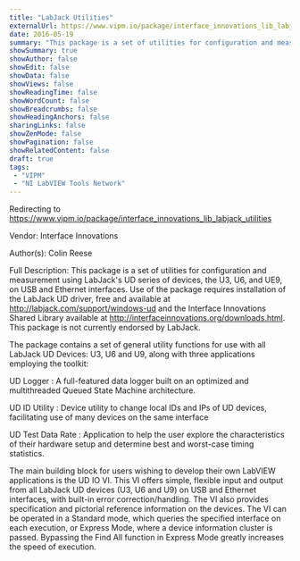 ```yaml
---
title: "LabJack Utilities"
externalUrl: https://www.vipm.io/package/interface_innovations_lib_labjack_utilities
date: 2016-05-19
summary: "This package is a set of utilities for configuration and measurement using LabJack's UD series of devices, the U3, U6, and UE9, on USB and Ethernet interfaces."
showSummary: true
showAuthor: false
showEdit: false
showData: false
showViews: false
showReadingTime: false
showWordCount: false
showBreadcrumbs: false
showHeadingAnchors: false
sharingLinks: false
showZenMode: false
showPagination: false
showRelatedContent: false
draft: true
tags:
 - "VIPM"
 - "NI LabVIEW Tools Network"
---
```


Redirecting to https://www.vipm.io/package/interface_innovations_lib_labjack_utilities

Vendor: Interface Innovations

Author(s): Colin Reese
 
Full Description:
This package is a set of utilities for configuration and measurement using LabJack's UD series of devices, the U3, U6, and UE9, on USB and Ethernet interfaces. Use of the package requires installation of the LabJack UD driver, free and available at http://labjack.com/support/windows-ud and the Interface Innovations Shared Library available at http://interfaceinnovations.org/downloads.html. This package is not currently endorsed by LabJack.

The package contains a set of general utility functions for use with all LabJack UD Devices: U3, U6 and U9, along with three applications employing the toolkit:

UD Logger : A full-featured data logger built on an optimized and multithreaded Queued State Machine architecture.

UD ID Utility : Device utility to change local IDs and IPs of UD devices, facilitating use of many devices on the same interface

UD Test Data Rate : Application to help the user explore the characteristics of their hardware setup and determine best and worst-case timing statistics.

The main building block for users wishing to develop their own LabVIEW applications is the UD IO VI. This VI offers simple, flexible input and output from all LabJack UD devices (U3, U6 and U9) on USB and Ethernet interfaces, with built-in error correction/handling. The VI also provides specification and pictorial reference information on the devices. The VI can be operated in a Standard mode, which queries the specified interface on each execution, or Express Mode, where a device information cluster is passed. Bypassing the Find All function in Express Mode greatly increases the speed of execution.